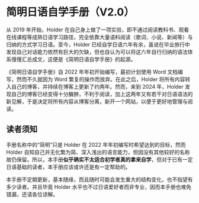 # 简明日语自学手册（V2.0）

从 2019 年开始，Holder 在自己身上做了一项实验，即不通过阅读教科书、观看在线课程等成熟日语学习路径，完全依靠大量语料阅读（歌词、小说、新闻等）与归纳的方式学习日语。至今，Holder 已经自学日语六年有余，虽说在毕业旅行中发现自己对话能力依然有巨大的欠缺，但也自认为可以将这六年自行归纳的语法体系慢慢汇总成文，这便是《简明日语自学手册》的起源。

《简明日语自学手册》自 2022 年年初开始编写，最初计划使用 Word 文档编写，然而不久就因为 Word 繁复的操作而放弃。在此之后，Holder 将所有内容转入自己的博客，并持续在博客上更新了约两年。然而，来到 2024 年，Holder 发现自己的博客已经变得十分臃肿，不利于阅读，加上这两年又有若干对日语语法的新见解，于是决定将所有内容从博客分离，新开一个网站，以便于更好地管理与阅读。

## 读者须知

手册名称中的“简明”只是 Holder 在 2022 年年初编写时希望达到的目标，然而 Holder 自知自己并无化繁为简、深入浅出的语言能力，但因没有其他较好的名称故仍保留。所以，本手册**似乎确实不太适合初学者真的拿来自学**，但对于已有一定日语基础的读者，本手册应该或许还是有一定帮助的。

本手册不定期更新，基本随缘，而且随时可能会发生重大的结构变化，也不指望有多少读者。并且毕竟 Holder 水平也不过日语爱好者而非专业，因而本手册也难免错漏，还请各位谅解。
